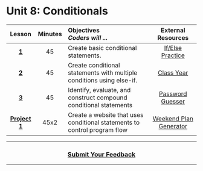 # Unit 8: Conditionals




|Lesson|Minutes|Objectives <br> *Coders will ...*|External Resources
|:-------:|:-------:|:-------|:-------:|
|[**1**](https://drive.google.com/open?id=1hmfAV_oIsX5VETDOTZ_VCVuQj3G7wGQBhv5_As46rXs)|45|Create basic conditional statements.|[If/Else Practice](https://popcode.org/?gist=a9c3336d96e106394037e522ecc41fa0)|
|[**2**](https://drive.google.com/open?id=109FV9UJxFCey6tIkDuoMuzvaxockQLLLwQ-8_G-vhmw)|45|Create conditional statements with multiple conditions using else-if.|[Class Year](https://popcode.org/?snapshot=d14787b9-68c5-489a-ae20-a74d93d75b92)|
|[**3**](https://drive.google.com/open?id=109FV9UJxFCey6tIkDuoMuzvaxockQLLLwQ-8_G-vhmw)|45|Identify, evaluate, and construct compound conditional statements|[Password Guesser](https://github.com/ScriptEdcurriculum/curriculum2016/tree/master/year1/units/unit9/projects/project1)|
|[**Project 1**](https://drive.google.com/open?id=1o_iziw0N-TxIP7L1_gDoDd4g3F0Gw3-knWhv4ugkre0)|45x2|Create a website that uses conditional statements to control program flow|[Weekend Plan Generator](https://popcode.org/?snapshot=256af43f-9252-4013-83a2-5569f8729315)|


----
<h3 align="center"><a href="https://docs.google.com/forms/d/e/1FAIpQLSeLpI-m6UKvIxk97F8R1iidFRaYXJ3dfcUuIjx2Pz0WMfO1SA/viewform">Submit Your Feedback</a> </h3>

----
